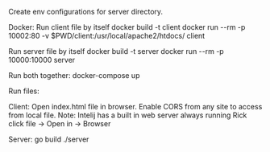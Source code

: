 Create env configurations for server directory.

Docker:
Run client file by itself
docker build -t client
docker run --rm -p 10002:80 -v $PWD/client:/usr/local/apache2/htdocs/ client

Run server file by itself
docker build -t server
docker run --rm -p 10000:10000 server

Run both together:
docker-compose up

Run files:

Client:
Open index.html file in browser. Enable CORS from any
site to access from local file.
Note: Intelij has a built in web server always running
Rick click file -> Open in -> Browser

Server:
go build
./server

